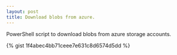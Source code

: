 ```yaml
---
layout: post
title: Download blobs from azure.
---
```



<div class="message">
  PowerShell script to download blobs from azure storage accounts.  
</div>

{% gist 1f4abec4bb71ceee7e631c8d6574d5dd %}



